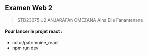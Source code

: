 ## Examen Web 2
>STD23075-J2 ANJARAFANOMEZANA Aina Elie Fanantenana

#### Pour lancer le projet react :
- cd ui/patrimoine_react
- npm run dev
